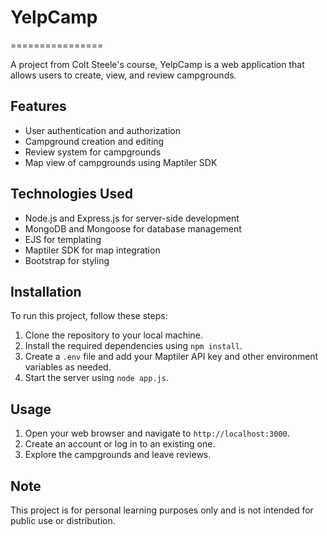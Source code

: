 # YelpCamp
================

A project from Colt Steele's course, YelpCamp is a web application that allows users to create, view, and review campgrounds.

## Features

* User authentication and authorization
* Campground creation and editing
* Review system for campgrounds
* Map view of campgrounds using Maptiler SDK

## Technologies Used

* Node.js and Express.js for server-side development
* MongoDB and Mongoose for database management
* EJS for templating
* Maptiler SDK for map integration
* Bootstrap for styling

## Installation

To run this project, follow these steps:

1. Clone the repository to your local machine.
2. Install the required dependencies using `npm install`.
3. Create a `.env` file and add your Maptiler API key and other environment variables as needed.
4. Start the server using `node app.js`.

## Usage

1. Open your web browser and navigate to `http://localhost:3000`.
2. Create an account or log in to an existing one.
3. Explore the campgrounds and leave reviews.

## Note

This project is for personal learning purposes only and is not intended for public use or distribution.
